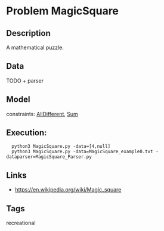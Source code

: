 # Problem MagicSquare
## Description
A mathematical puzzle.

## Data
TODO + parser

## Model
  constraints: [AllDifferent](http://pycsp.org/documentation/constraints/AllDifferent), [Sum](http://pycsp.org/documentation/constraints/Sum)

## Execution:
```
  python3 MagicSquare.py -data=[4,null]
  python3 MagicSquare.py -data=MagicSquare_example0.txt -dataparser=MagicSquare_Parser.py
```

## Links
 - https://en.wikipedia.org/wiki/Magic_square

## Tags
  recreational
